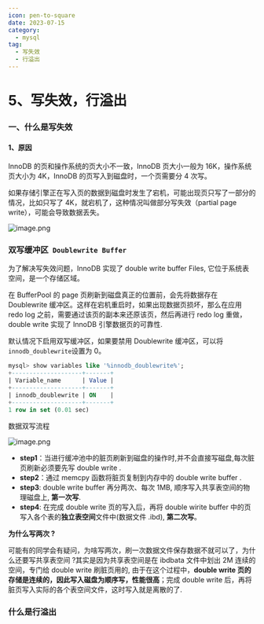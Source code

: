 ```yaml
---
icon: pen-to-square
date: 2023-07-15
category:
  - mysql
tag:
  - 写失效
  - 行溢出
---
```


# 5、写失效，行溢出



### 一、什么是写失效



#### 1、原因

InnoDB 的页和操作系统的页大小不一致，InnoDB 页大小一般为 16K，操作系统页大小为 4K，InnoDB 的页写入到磁盘时，一个页需要分 4 次写。

如果存储引擎正在写入页的数据到磁盘时发生了宕机，可能出现页只写了一部分的情况，比如只写了 4K，就宕机了，这种情况叫做部分写失效（partial page write），可能会导致数据丢失。

![image.png](https://fynotefile.oss-cn-zhangjiakou.aliyuncs.com/fynote/fyfile/16657/1672133064003/186aaf40085542d5a790025d9577b34d.png)

### 双写缓冲区` Doublewrite Buffer`

为了解决写失效问题，InnoDB 实现了 double write buffer Files, 它位于系统表空间，是一个存储区域。

在 BufferPool 的 page 页刷新到磁盘真正的位置前，会先将数据存在 Doublewrite 缓冲区。这样在宕机重启时，如果出现数据页损坏，那么在应用 redo log 之前，需要通过该页的副本来还原该页，然后再进行 redo log 重做，double write 实现了 InnoDB 引擎数据页的可靠性.

默认情况下启用双写缓冲区，如果要禁用 Doublewrite 缓冲区，可以将 `innodb_doublewrite`设置为 0。

```sql
mysql> show variables like '%innodb_doublewrite%';
+--------------------+-------+
| Variable_name      | Value |
+--------------------+-------+
| innodb_doublewrite | ON    |
+--------------------+-------+
1 row in set (0.01 sec)
```

数据双写流程

![image.png](https://fynotefile.oss-cn-zhangjiakou.aliyuncs.com/fynote/fyfile/16657/1672133064003/a31680a18f104e0da3f3cb6c1aa71866.png)

- **step1**：当进行缓冲池中的脏页刷新到磁盘的操作时,并不会直接写磁盘,每次脏页刷新必须要先写 double write .
- **step2**：通过 memcpy 函数将脏页复制到内存中的 double write buffer .
- **step3**: double write buffer 再分两次、每次 1MB, 顺序写入共享表空间的物理磁盘上, **第一次写**.
- **step4**: 在完成 double write 页的写入后，再将 double wirite buffer 中的页写入各个表的**独立表空间**文件中(数据文件 .ibd), **第二次写**。

**为什么写两次 ?**

可能有的同学会有疑问，为啥写两次，刷一次数据文件保存数据不就可以了，为什么还要写共享表空间 ?其实是因为共享表空间是在 ibdbata 文件中划出 2M 连续的空间，专门给 double write 刷脏页用的, 由于在这个过程中，**double write 页的存储是连续的，因此写入磁盘为顺序写，性能很高**；完成 double write 后，再将脏页写入实际的各个表空间文件，这时写入就是离散的了.

### 什么是行溢出
